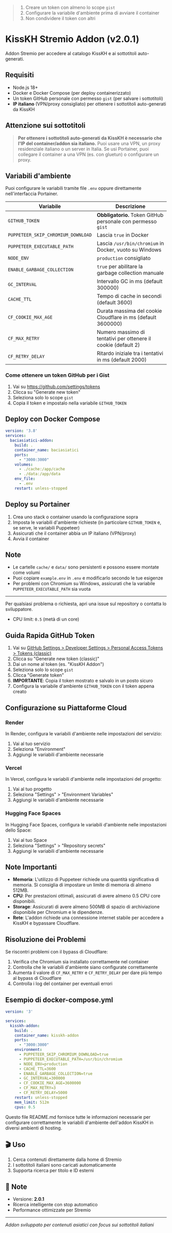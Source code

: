 > 1. Creare un token con almeno lo scope `gist`
> 2. Configurare la variabile d'ambiente prima di avviare il container
> 3. Non condividere il token con altri

# KissKH Stremio Addon (v2.0.1)

Addon Stremio per accedere al catalogo KissKH e ai sottotitoli auto-generati.

## Requisiti
- Node.js 18+
- Docker e Docker Compose (per deploy containerizzato)
- Un token GitHub personale con permesso `gist` (per salvare i sottotitoli)
- **IP italiano** (VPN/proxy consigliato) per ottenere i sottotitoli auto-generati da KissKH

## Attenzione sui sottotitoli
> **Per ottenere i sottotitoli auto-generati da KissKH è necessario che l'IP del container/addon sia italiano.**
> Puoi usare una VPN, un proxy residenziale italiano o un server in Italia. Se usi Portainer, puoi collegare il container a una VPN (es. con gluetun) o configurare un proxy.

## Variabili d'ambiente
Puoi configurare le variabili tramite file `.env` oppure direttamente nell'interfaccia Portainer.

| Variabile                        | Descrizione                                                                 |
|----------------------------------|-----------------------------------------------------------------------------|
| `GITHUB_TOKEN`                   | **Obbligatorio.** Token GitHub personale con permesso `gist`                |
| `PUPPETEER_SKIP_CHROMIUM_DOWNLOAD` | Lascia `true` in Docker                                                     |
| `PUPPETEER_EXECUTABLE_PATH`      | Lascia `/usr/bin/chromium` in Docker, vuoto su Windows                      |
| `NODE_ENV`                       | `production` consigliato                                                    |
| `ENABLE_GARBAGE_COLLECTION`      | `true` per abilitare la garbage collection manuale                          |
| `GC_INTERVAL`                    | Intervallo GC in ms (default 300000)                                        |
| `CACHE_TTL`                      | Tempo di cache in secondi (default 3600)                                    |
| `CF_COOKIE_MAX_AGE`              | Durata massima del cookie Cloudflare in ms (default 3600000)                |
| `CF_MAX_RETRY`                   | Numero massimo di tentativi per ottenere il cookie (default 2)              |
| `CF_RETRY_DELAY`                 | Ritardo iniziale tra i tentativi in ms (default 2000)                       |

### Come ottenere un token GitHub per i Gist
1. Vai su https://github.com/settings/tokens
2. Clicca su "Generate new token"
3. Seleziona solo lo scope `gist`
4. Copia il token e impostalo nella variabile `GITHUB_TOKEN`

## Deploy con Docker Compose

```yaml
version: '3.8'
services:
  baciasiatici-addon:
    build: .
    container_name: baciasiatici
    ports:
      - "3000:3000"
    volumes:
      - ./cache:/app/cache
      - ./data:/app/data
    env_file:
      - .env
    restart: unless-stopped
```

## Deploy su Portainer
1. Crea uno stack o container usando la configurazione sopra
2. Imposta le variabili d'ambiente richieste (in particolare `GITHUB_TOKEN` e, se serve, le variabili Puppeteer)
3. Assicurati che il container abbia un IP italiano (VPN/proxy)
4. Avvia il container

## Note
- Le cartelle `cache/` e `data/` sono persistenti e possono essere montate come volumi
- Puoi copiare `example.env` in `.env` e modificarlo secondo le tue esigenze
- Per problemi con Chromium su Windows, assicurati che la variabile `PUPPETEER_EXECUTABLE_PATH` sia vuota

---

Per qualsiasi problema o richiesta, apri una issue sul repository o contatta lo sviluppatore.
   - CPU limit: `0.5` (metà di un core)

## Guida Rapida GitHub Token

1. Vai su [GitHub Settings > Developer Settings > Personal Access Tokens > Tokens (classic)](https://github.com/settings/tokens)
2. Clicca su "Generate new token (classic)"
3. Dai un nome al token (es. "KissKH Addon")
4. Seleziona solo lo scope `gist`
5. Clicca "Generate token"
6. **IMPORTANTE**: Copia il token mostrato e salvalo in un posto sicuro
7. Configura la variabile d'ambiente `GITHUB_TOKEN` con il token appena creato

## Configurazione su Piattaforme Cloud

### Render

In Render, configura le variabili d'ambiente nelle impostazioni del servizio:

1. Vai al tuo servizio
2. Seleziona "Environment"
3. Aggiungi le variabili d'ambiente necessarie

### Vercel

In Vercel, configura le variabili d'ambiente nelle impostazioni del progetto:

1. Vai al tuo progetto
2. Seleziona "Settings" > "Environment Variables"
3. Aggiungi le variabili d'ambiente necessarie

### Hugging Face Spaces

In Hugging Face Spaces, configura le variabili d'ambiente nelle impostazioni dello Space:

1. Vai al tuo Space
2. Seleziona "Settings" > "Repository secrets"
3. Aggiungi le variabili d'ambiente necessarie

## Note Importanti

- **Memoria**: L'utilizzo di Puppeteer richiede una quantità significativa di memoria. Si consiglia di impostare un limite di memoria di almeno 512MB.
- **CPU**: Per prestazioni ottimali, assicurati di avere almeno 0.5 CPU core disponibili.
- **Storage**: Assicurati di avere almeno 500MB di spazio di archiviazione disponibile per Chromium e le dipendenze.
- **Rete**: L'addon richiede una connessione internet stabile per accedere a KissKH e bypassare Cloudflare.

## Risoluzione dei Problemi

Se riscontri problemi con il bypass di Cloudflare:

1. Verifica che Chromium sia installato correttamente nel container
2. Controlla che le variabili d'ambiente siano configurate correttamente
3. Aumenta il valore di `CF_MAX_RETRY` e `CF_RETRY_DELAY` per dare più tempo al bypass di Cloudflare
4. Controlla i log del container per eventuali errori

## Esempio di docker-compose.yml

```yaml
version: '3'

services:
  kisskh-addon:
    build: .
    container_name: kisskh-addon
    ports:
      - "3000:3000"
    environment:
      - PUPPETEER_SKIP_CHROMIUM_DOWNLOAD=true
      - PUPPETEER_EXECUTABLE_PATH=/usr/bin/chromium
      - NODE_ENV=production
      - CACHE_TTL=3600
      - ENABLE_GARBAGE_COLLECTION=true
      - GC_INTERVAL=300000
      - CF_COOKIE_MAX_AGE=3600000
      - CF_MAX_RETRY=3
      - CF_RETRY_DELAY=5000
    restart: unless-stopped
    mem_limit: 512m
    cpus: 0.5
```
Questo file README.md fornisce tutte le informazioni necessarie per configurare correttamente le variabili d'ambiente dell'addon KissKH in diversi ambienti di hosting.

## 🎬 Uso

1. Cerca contenuti direttamente dalla home di Stremio
2. I sottotitoli italiani sono caricati automaticamente
3. Supporta ricerca per titolo e ID esterni

## 📝 Note

- Versione: **2.0.1**
- Ricerca intelligente con stop automatico
- Performance ottimizzate per Stremio

---

*Addon sviluppato per contenuti asiatici con focus sui sottotitoli italiani*

